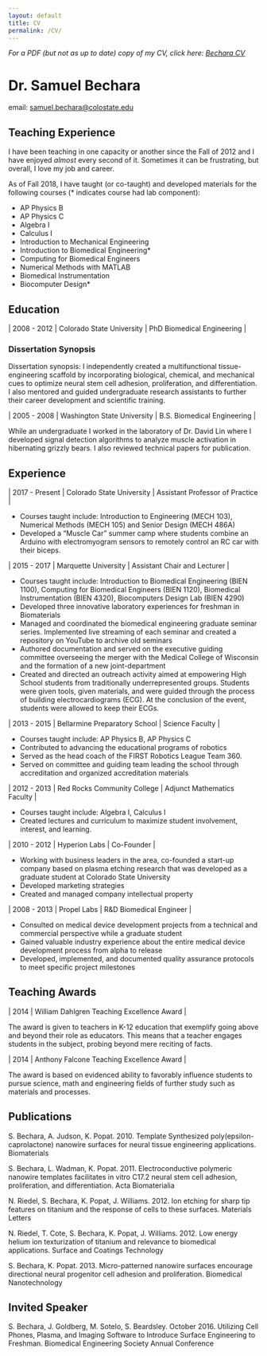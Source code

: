 ```yaml
---
layout: default
title: CV
permalink: /CV/
---
```

*For a PDF (but not as up to date) copy of my CV, click here: [Bechara CV](http://www.engr.colostate.edu/me/wp-content/uploads/2017/08/becharaCV.pdf "Dr. Bechara's CV")*
# Dr. Samuel Bechara
email: samuel.bechara@colostate.edu

## Teaching Experience
I have been teaching in one capacity or another since the Fall of 2012 and I have enjoyed *almost* every second of it. Sometimes it can be frustrating, but overall, I love my job and career.

As of Fall 2018, I have taught (or co-taught) and developed materials for the following courses 
(* indicates course had lab component):
* AP Physics B
* AP Physics C
* Algebra I
* Calculus I
* Introduction to Mechanical Engineering
* Introduction to Biomedical Engineering*
* Computing for Biomedical Engineers
* Numerical Methods with MATLAB
* Biomedical Instrumentation
* Biocomputer Design*


## Education

| 2008 - 2012 | Colorado State University | PhD Biomedical Engineering |

### Dissertation Synopsis

Dissertation synopsis: I independently created a multifunctional tissue-engineering scaffold by incorporating biological, chemical, and mechanical cues to optimize neural stem cell adhesion, proliferation, and differentiation. I also mentored and guided undergraduate research assistants to further their career development and scientific training.

| 2005 - 2008 | Washington State University | B.S. Biomedical Engineering |

While an undergraduate I worked in the laboratory of Dr. David Lin where I developed signal detection algorithms to analyze muscle activation in hibernating grizzly bears. I also reviewed technical papers for publication.

## Experience

| 2017 - Present | Colorado State University | Assistant Professor of Practice |

* Courses taught include: Introduction to Engineering (MECH 103), Numerical Methods (MECH 105) and Senior Design (MECH 486A)
* Developed a “Muscle Car” summer camp where students combine an Arduino with electromyogram sensors to remotely control an RC car with their biceps.

| 2015 - 2017 | Marquette University | Assistant Chair and Lecturer |

* Courses taught include: Introduction to Biomedical Engineering (BIEN 1100), Computing for Biomedical Engineers (BIEN 1120), Biomedical Instrumentation (BIEN 4320), Biocomputers Design Lab (BIEN 4290)
* Developed three innovative laboratory experiences for freshman in Biomaterials
* Managed and coordinated the biomedical engineering graduate seminar series. Implemented live streaming of each seminar and created a repository on YouTube to archive old seminars
* Authored documentation and served on the executive guiding committee overseeing the merger with the Medical College of Wisconsin and the formation of a new joint-department
* Created and directed an outreach activity aimed at empowering High School students from traditionally underrepresented groups. Students were given tools, given materials, and were guided through the process of building electrocardiograms (ECG). At the conclusion of the event, students were allowed to keep their ECGs.

| 2013 - 2015 | Bellarmine Preparatory School | Science Faculty |

* Courses taught include: AP Physics B, AP Physics C
* Contributed to advancing the educational programs of robotics
* Served as the head coach of the FIRST Robotics League Team 360.
* Served on committee and guiding team leading the school through accreditation and organized accreditation materials

| 2012 - 2013 | Red Rocks Community College | Adjunct Mathematics Faculty |

* Courses taught include: Algebra I, Calculus I
* Created lectures and curriculum to maximize student involvement, interest, and learning.

| 2010 - 2012 | Hyperion Labs | Co-Founder |

* Working with business leaders in the area, co-founded a start-up company based on plasma etching research that was developed as a graduate student at Colorado State University
* Developed marketing strategies
* Created and managed company intellectual property

| 2008 - 2013 | Propel Labs | R&D Biomedical Engineer |

* Consulted on medical device development projects from a technical and commercial perspective while a graduate student
* Gained valuable industry experience about the entire medical device development process from alpha to release
* Developed, implemented, and documented quality assurance protocols to meet specific project milestones

## Teaching Awards

| 2014 | William Dahlgren Teaching Excellence Award |

The award is given to teachers in K-12 education that exemplify going above and beyond their role as educators. This means that a teacher engages students in the subject, probing beyond mere reciting of facts.

| 2014 | Anthony Falcone Teaching Excellence Award |

The award is based on evidenced ability to favorably influence students to pursue science, math and engineering fields of further study such as materials and processes.

## Publications

S. Bechara, A. Judson, K. Popat. 2010. Template Synthesized poly(epsilon-caprolactone) nanowire surfaces for neural tissue engineering applications. Biomaterials

S. Bechara, L. Wadman, K. Popat. 2011. Electroconductive polymeric nanowire templates facilitates in vitro C17.2 neural stem cell adhesion, proliferation, and differentiation.  Acta Biomaterialia

N. Riedel, S. Bechara, K. Popat, J. Williams. 2012. Ion etching for sharp tip features on titanium and the response of cells to these surfaces. Materials Letters

N. Riedel, T. Cote, S. Bechara, K. Popat, J. Williams. 2012. Low energy helium ion texturization of titanium and relevance to biomedical applications. Surface and Coatings Technology

S. Bechara, K. Popat. 2013. Micro-patterned nanowire surfaces encourage directional neural progenitor cell adhesion and proliferation. Biomedical Nanotechnology

## Invited Speaker

S. Bechara, J. Goldberg, M. Sotelo, S. Beardsley. October 2016. Utilizing Cell Phones, Plasma, and Imaging Software to Introduce Surface Engineering to Freshman. Biomedical Engineering Society Annual Conference